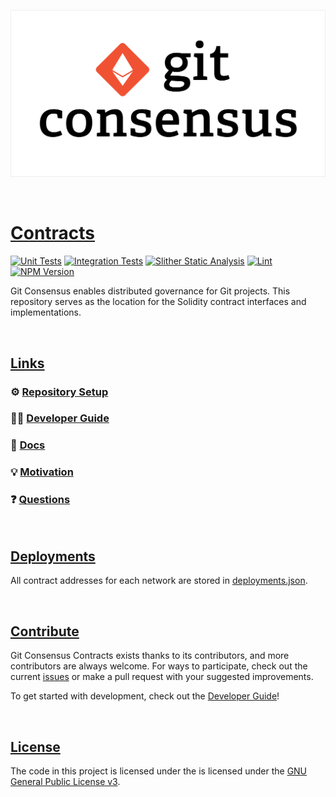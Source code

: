 ![Git Consensus](./media/git-consensus.png)

&nbsp;

# [Contracts](#contracts)

[![Unit Tests](https://github.com/git-consensus/contracts/actions/workflows/unit-test.yaml/badge.svg)](https://github.com/git-consensus/contracts/actions/workflows/unit-test.yaml)
[![Integration Tests](https://github.com/git-consensus/contracts/actions/workflows/integration-test.yaml/badge.svg)](https://github.com/git-consensus/contracts/actions/workflows/integration-test.yaml)
[![Slither Static Analysis](https://github.com/git-consensus/contracts/actions/workflows/slither.yaml/badge.svg)](https://github.com/git-consensus/contracts/actions/workflows/slither.yaml)
[![Lint](https://github.com/git-consensus/contracts/actions/workflows/lint.yaml/badge.svg)](https://github.com/git-consensus/contracts/actions/workflows/lint.yaml)
[![NPM Version](https://img.shields.io/npm/v/@git-consensus/contracts/latest.svg)](https://www.npmjs.com/package/@git-consensus/contracts/v/latest)

Git Consensus enables distributed governance for Git projects. This repository serves as the location for the Solidity contract interfaces and implementations.

&nbsp;

## [Links](#links)

### ⚙️ [Repository Setup](./CONTRIBUTING.md#setup)

### 👩‍💻 [Developer Guide](./CONTRIBUTING.md)

### 📖 [Docs](https://git-consensus.github.io/docs/)

### 💡 [Motivation](https://git-consensus.github.io/docs/motivation/)

### ❓ [Questions](https://git-consensus.github.io/docs/questions/)

&nbsp;

## [Deployments](#deployments)

All contract addresses for each network are stored in [deployments.json](./deployments.json).

&nbsp;

## [Contribute](#contribute)

Git Consensus Contracts exists thanks to its contributors, and more contributors are always welcome. For ways to participate, check out the current [issues](https://github.com/git-consensus/contracts/issues) or make a pull request with your suggested improvements.

To get started with development, check out the [Developer Guide](./CONTRIBUTING.md)!

&nbsp;

## [License](#license)

The code in this project is licensed under the is licensed under the [GNU General Public License v3](https://gist.github.com/kn9ts/cbe95340d29fc1aaeaa5dd5c059d2e60).
